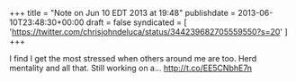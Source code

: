 +++
title = "Note on Jun 10 EDT 2013 at 19:48"
publishdate = 2013-06-10T23:48:30+00:00
draft = false
syndicated = [ 'https://twitter.com/chrisjohndeluca/status/344239682705559550?s=20' ]
+++

I find I get the most stressed when others around me are too. Herd mentality and all that. Still working on a... http://t.co/EE5CNbhE7n

